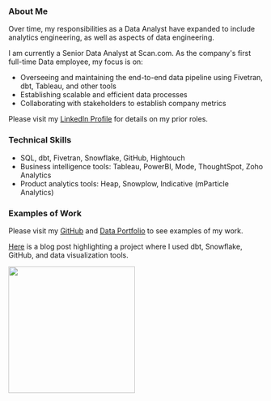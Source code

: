 ### About Me

Over time, my responsibilities as a Data Analyst have expanded to include analytics engineering, as well as aspects of data engineering.

I am currently a Senior Data Analyst at Scan.com. As the company's first full-time Data employee, my focus is on:
* Overseeing and maintaining the end-to-end data pipeline using Fivetran, dbt, Tableau, and other tools
* Establishing scalable and efficient data processes
* Collaborating with stakeholders to establish company metrics

Please visit my [LinkedIn Profile](https://www.linkedin.com/in/katieshaffer/) for details on my prior roles.

### Technical Skills
* SQL, dbt, Fivetran, Snowflake, GitHub, Hightouch
* Business intelligence tools: Tableau, PowerBI, Mode, ThoughtSpot, Zoho Analytics
* Product analytics tools: Heap, Snowplow, Indicative (mParticle Analytics)

### Examples of Work
Please visit my [GitHub](https://github.com/katieshaffer) and [Data Portfolio](https://mavenanalytics.io/profile/78b13390-a0c1-7060-14be-1037c71dc501) to see examples of my work.

[Here](https://www.paradime.io/blog/charting-nba-histories-katie-shaffers-analytical-journey) is a blog post highlighting a  project where I used dbt, Snowflake, GitHub, and data visualization tools.

[<img src="./assets/Blog%20Post.png" height="250" />](https://www.paradime.io/blog/charting-nba-histories-katie-shaffers-analytical-journey)
